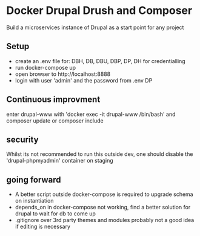 # Docker Drupal Drush and Composer

Build a microservices instance of Drupal as a start point for any project 

## Setup

* create an .env file for: DBH, DB, DBU, DBP, DP, DH for credentialling
* run docker-compose up
* open browser to http://localhost:8888
* login with user 'admin' and the password from .env DP

## Continuous improvment

enter drupal-www with 'docker exec -it drupal-www /bin/bash' and
composer update or composer include <package>

## security

Whilst its not recommended to run this outside dev, one should disable the 'drupal-phpmyadmin' container on staging
 
## going forward
* A better script outside docker-compose is required to upgrade schema on instantiation
* depends_on in docker-compose not working, find a better solution for drupal to wait for db to come up
* .gitignore over 3rd party themes and modules probably not a good idea if editing is necessary 

